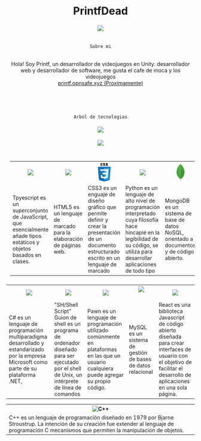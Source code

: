 <h1 align="center">PrintfDead</h1>
<p align="center" align-items="center">
  <img align="center" src="https://komarev.com/ghpvc/?username=PrintfDead"/><br><br>
  <p align="center">
    <code>Sobre mi</code><br><br>
    <p align="center">Hola! Soy Printf, un desarrollador de videojuegos en Unity. desarrollador web y desarrollador de software, me gusta el cafe de moca y los videojuegos <br> <a href="https://rip.akaprintf.ml/">printf.opnsafe.xyz (Proximamente)</a></p>
  </p><br><br>
  <p align="center" style="padding-top: 10px">
    <code>Arbol de tecnologias</code><br><br>
    <img align="center" src="https://github-readme-stats.vercel.app/api/pin/?username=PrintfDead&repo=discord-bot"><br><br>
    <img align="center" src="https://github-readme-stats.vercel.app/api/top-langs/?username=PrintfDead&layout=compact">
    <br><br>
    <table style="padding: 10px">
      <tr>
        <th><img src="https://upload.wikimedia.org/wikipedia/commons/thumb/4/4c/Typescript_logo_2020.svg/1024px-Typescript_logo_2020.svg.png" width=50></img></th>
        <th><img src="https://upload.wikimedia.org/wikipedia/commons/thumb/6/61/HTML5_logo_and_wordmark.svg/512px-HTML5_logo_and_wordmark.svg.png" width=50></img></th>
        <th><img src="https://raw.githubusercontent.com/devicons/devicon/master/icons/css3/css3-original-wordmark.svg" width=50></img></th>
        <th><img src="https://upload.wikimedia.org/wikipedia/commons/thumb/c/c3/Python-logo-notext.svg/1200px-Python-logo-notext.svg.png" width=50></img></th>
        <th><img src="https://raw.githubusercontent.com/devicons/devicon/master/icons/mongodb/mongodb-original.svg" width=50></img></th>
      </tr>
      <tr>
        <td>Tpyescript es un superconjunto de JavaScript, que esencialmente añade tipos estáticos y objetos basados en clases.</td>
        <td>HTML5 es un lenguaje de marcado para la elaboración de páginas web.</td>
        <td>CSS3 es un enguaje de diseño gráfico que permite definir y crear la presentación de un documento estructurado escrito en un lenguaje de marcado</td>
        <td>Python es un lenguaje de alto nivel de programación interpretado cuya filosofía hace hincapié en la legibilidad de su código, se utiliza para desarrollar aplicaciones de todo tipo</td>
        <td>MongoDB es un sistema de base de datos NoSQL, orientado a documentos y de código abierto.</td>
      </tr>
    </table>
    <table>
      <tr>
        <th><img src="https://upload.wikimedia.org/wikipedia/commons/4/4f/Csharp_Logo.png" width=70></th>
        <th><img src="https://www.linuxjournal.com/sites/default/files/styles/wide_thumbnail/public/nodeimage/story/bash-icon.png" width=50></th>
        <th><img src="https://upload.wikimedia.org/wikipedia/commons/7/71/Pawn_logo.png" width=50></th>
        <th><img src="https://1000marcas.net/wp-content/uploads/2020/11/MySQL-logo.png" width=50></img></br></br></th>
        <th><img src="https://icons-for-free.com/iconfiles/png/512/design+development+facebook+framework+mobile+react+icon-1320165723839064798.png" width=50></th>
      </tr>
      <tr>
        <td>C# es un lenguaje de programación multiparadigma desarrollado y estandarizado por la empresa Microsoft como parte de su plataforma .NET,</td>
        <td>"SH/Shell Script" Guion de shell es un programa de ordenador diseñado para ser ejecutado por el shell de Unix, un intérprete de línea de comandos</td>
        <td>Pawn es un lenguaje de programación utilizado comúnmente en plataformas en las que un usuario cualquiera puede agregar su propio código.</td>
        <td>MySQL es un sistema de gestión de bases de datos relacional</td>
        <td>React es una biblioteca Javascript de código abierto diseñada para crear interfaces de usuario con el objetivo de facilitar el desarrollo de aplicaciones en una sola página.</td>
      </tr>
    </table>
    <table>
      <tr>
        <th><img src="https://upload.wikimedia.org/wikipedia/commons/thumb/1/18/ISO_C%2B%2B_Logo.svg/306px-ISO_C%2B%2B_Logo.svg.png" alt="C++" width="50px"/></th>
      </tr>
      <tr>
        <td>C++ es un lenguaje de programación diseñado en 1979 por Bjarne Stroustrup. La intención de su creación fue extender al lenguaje de programación C mecanismos que permiten la manipulación de objetos.</td>
      </tr>
    </table>
  </p>
</p>
